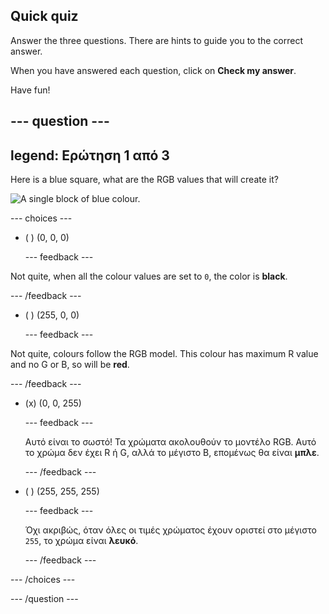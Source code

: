 ## Quick quiz

Answer the three questions. There are hints to guide you to the correct answer.

When you have answered each question, click on **Check my answer**.

Have fun!

--- question ---
---
legend: Ερώτηση 1 από 3
---
Here is a blue square, what are the RGB values that will create it?

![A single block of blue colour.](images/quiz-colour.png)

--- choices ---

- ( ) (0, 0, 0)

  --- feedback ---

Not quite, when all the colour values are set to `0`, the color is **black**.

  --- /feedback ---

- ( ) (255, 0, 0)

  --- feedback ---

Not quite, colours follow the RGB model. This colour has maximum R value and no G or B, so will be **red**.

  --- /feedback ---

- (x) (0, 0, 255)

  --- feedback ---

  Αυτό είναι το σωστό! Τα χρώματα ακολουθούν το μοντέλο RGB. Αυτό το χρώμα δεν έχει R ή G, αλλά το μέγιστο B, επομένως θα είναι **μπλε**.

  --- /feedback ---

- ( ) (255, 255, 255)

  --- feedback ---

  Όχι ακριβώς, όταν όλες οι τιμές χρώματος έχουν οριστεί στο μέγιστο `255`, το χρώμα είναι **λευκό**.

  --- /feedback ---

--- /choices ---

--- /question ---
